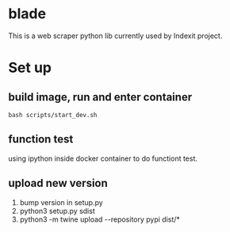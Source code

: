 # blade
This is a web scraper python lib currently used by Indexit project.

# Set up

## build image, run and enter container
```
bash scripts/start_dev.sh
```
##  function test
using ipython inside docker container to do functiont test.

## upload new version
1. bump version in setup.py
2. python3 setup.py sdist
3. python3 -m twine upload --repository pypi dist/*
